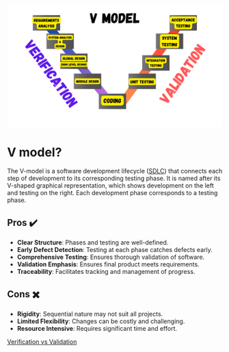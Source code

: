 ![README](https://github.com/Xmaz2150/img/blob/main/V.png)

# V model?
The V-model is a software development lifecycle ([SDLC](https://medium.com/@muzirat0/the-software-development-life-cycle-4a833102fd0c)) that connects each step of development to its corresponding testing phase. It is named after its V-shaped graphical representation,
which shows development on the left and testing on the right. Each development phase corresponds to a testing phase.

## Pros ✔️
- **Clear Structure**: Phases and testing are well-defined.
- **Early Defect Detection**: Testing at each phase catches defects early.
- **Comprehensive Testing**: Ensures thorough validation of software.
- **Validation Emphasis**: Ensures final product meets requirements.
- **Traceability**: Facilitates tracking and management of progress.

## Cons ✖️
- **Rigidity**: Sequential nature may not suit all projects.
- **Limited Flexibility**: Changes can be costly and challenging.
- **Resource Intensive**: Requires significant time and effort.

[Verification vs Validation](https://github.com/Xmaz2150/SoftwareTesting101/blob/main/0x01-Basic_Concepts_in_Software_Testing/Verification_VS_Validation.md)
